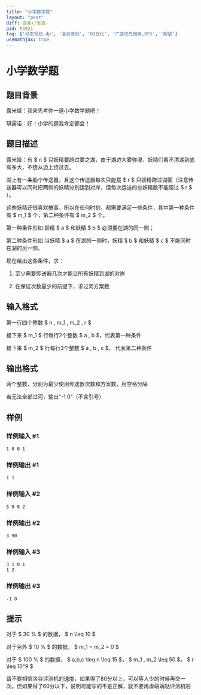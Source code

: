 ```yaml
---
title: "小学数学题"
layout: "post"
diff: 提高+/省选-
pid: P3921
tag: ['动态规划,dp', '洛谷原创', 'O2优化', '广度优先搜索,BFS', '期望']
usemathjax: true
---
```


# 小学数学题
## 题目背景

露米娅：我来先考你一道小学数学题吧！

琪露诺：好！小学的题我肯定都会！

## 题目描述

露米娅：有 $ n $ 只妖精要跨过雾之湖，由于湖边大雾弥漫，妖精们看不清湖到底有多大，不想从边上绕过去。

湖上有一~~条船~~个传送器，且这个传送器每次只能载 $ r $ 只妖精跨过湖面（注意传送器可以同时把两侧的妖精分别运到对岸，但每次运送的总妖精数不能超过 $ r $ ）。

这些妖精还很喜欢搞事，所以在任何时刻，都需要满足一些条件，其中第一种条件有 $ m_1 $ 个，第二种条件有 $ m_2 $ 个。

第一种条件形如 妖精 $ a $ 和妖精 $ b $ 必须要在湖的同一侧；

第二种条件形如 当妖精 $ a $ 在湖的一侧时，妖精 $ b $ 和妖精 $ c $ 不能同时在湖的另一侧。


现在给出这些条件，求：

1. 至少需要传送器几次才能让所有妖精到湖的对岸

2. 在保证次数最少的前提下，求过河方案数

## 输入格式

第一行四个整数 $ n , m_1 , m_2 , r $

接下来 $ m_1 $ 行每行2个整数 $ a , b $，代表第一种条件

接下来 $ m_2 $ 行每行3个整数 $ a , b , c $， 代表第二种条件

## 输出格式

两个整数，分别为最少使用传送器次数和方案数，用空格分隔

若无法全部过河，输出"-1 0"（不含引号）

## 样例

### 样例输入 #1
```
1 0 0 1

```
### 样例输出 #1
```
1 1

```
### 样例输入 #2
```
5 0 0 2

```
### 样例输出 #2
```
3 90

```
### 样例输入 #3
```
3 1 0 1
1 2

```
### 样例输出 #3
```
-1 0

```
## 提示

对于 $ 30 \% $ 的数据， $ n \leq 10 $

对于另外 $ 10 \% $ 的数据， $ m_1 = m_2 = 0 $

对于 $ 100 \% $ 的数据， $ a,b,c \leq n \leq 15 $， $ m_1 , m_2 \leq 50 $， $ r \leq 10^9 $


请不要相信洛谷评测机的速度，如果得了80分以上，可以等人少的时候再交一次。但如果得了60分以下，说明可能写的不是正解，就不要再虐萌萌哒评测机啦

